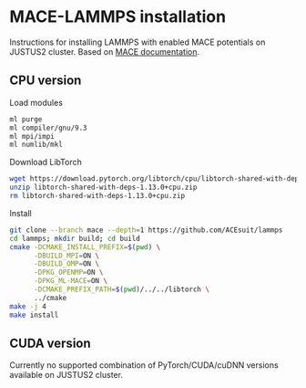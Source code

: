 # MACE-LAMMPS installation
Instructions for installing LAMMPS with enabled MACE potentials on JUSTUS2 cluster. Based on [MACE documentation](https://mace-docs.readthedocs.io/en/latest/guide/lammps.html).

## CPU version
Load modules
```bash
ml purge
ml compiler/gnu/9.3
ml mpi/impi
ml numlib/mkl
```

Download LibTorch
```bash
wget https://download.pytorch.org/libtorch/cpu/libtorch-shared-with-deps-1.13.0%2Bcpu.zip
unzip libtorch-shared-with-deps-1.13.0+cpu.zip
rm libtorch-shared-with-deps-1.13.0+cpu.zip
```

Install
```bash
git clone --branch mace --depth=1 https://github.com/ACEsuit/lammps
cd lammps; mkdir build; cd build
cmake -DCMAKE_INSTALL_PREFIX=$(pwd) \
      -DBUILD_MPI=ON \
      -DBUILD_OMP=ON \
      -DPKG_OPENMP=ON \
      -DPKG_ML-MACE=ON \
      -DCMAKE_PREFIX_PATH=$(pwd)/../../libtorch \
      ../cmake
make -j 4
make install
```

## CUDA version
Currently no supported combination of PyTorch/CUDA/cuDNN versions available on JUSTUS2 cluster.